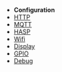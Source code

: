 <!-- docs/_sidebar.md -->

- **Configuration**
- [HTTP](./configuration/30-http.md)
- [MQTT](./configuration/32-mqtt.md)
- [HASP](./configuration/33-hasp.md)
- [Wifi](./configuration/34-wifi.md)
- [Display](./configuration/35-display.md)
- [GPIO](./configuration/36-gpio.md)
- [Debug](./configuration/37-debug.md)
